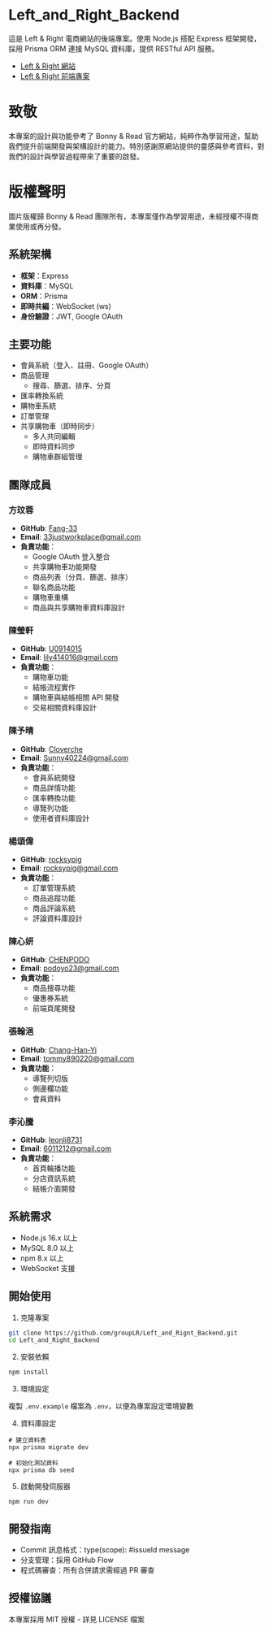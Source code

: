 # Left_and_Right_Backend

這是 Left & Right 電商網站的後端專案。使用 Node.js 搭配 Express 框架開發，採用 Prisma ORM 連接 MySQL 資料庫，提供 RESTful API 服務。

- [Left & Right 網站](https://left-and-right-accessory.up.railway.app/)
- [Left & Right 前端專案](https://github.com/groupLR/Left_and_Right.git)

# 致敬

本專案的設計與功能參考了 Bonny & Read 官方網站，純粹作為學習用途，幫助我們提升前端開發與架構設計的能力。特別感謝原網站提供的靈感與參考資料，對我們的設計與學習過程帶來了重要的啟發。

# 版權聲明

圖片版權歸 Bonny & Read 團隊所有，本專案僅作為學習用途，未經授權不得商業使用或再分發。

## 系統架構

- **框架**：Express
- **資料庫**：MySQL
- **ORM**：Prisma
- **即時共編**：WebSocket (ws)
- **身份驗證**：JWT, Google OAuth

## 主要功能

- 會員系統（登入、註冊、Google OAuth）
- 商品管理
  - 搜尋、篩選、排序、分頁
- 匯率轉換系統
- 購物車系統
- 訂單管理
- 共享購物車（即時同步）
  - 多人共同編輯
  - 即時資料同步
  - 購物車群組管理

## 團隊成員

### 方玟蓉

- **GitHub**: [Fang-33](https://github.com/Fang-33)
- **Email**: 33justworkplace@gmail.com
- **負責功能**：
  - Google OAuth 登入整合
  - 共享購物車功能開發
  - 商品列表（分頁、篩選、排序）
  - 聯名商品功能
  - 購物車重構
  - 商品與共享購物車資料庫設計

### 陳瑩軒

- **GitHub**: [U0914015](https://github.com/U0914015)
- **Email**: lily414016@gmail.com
- **負責功能**：
  - 購物車功能
  - 結帳流程實作
  - 購物車與結帳相關 API 開發
  - 交易相關資料庫設計

### 陳予晴

- **GitHub**: [Cloverche](https://github.com/Cloverche)
- **Email**: Sunny40224@gmail.com
- **負責功能**：
  - 會員系統開發
  - 商品詳情功能
  - 匯率轉換功能
  - 導覽列功能
  - 使用者資料庫設計

### 楊頌偉

- **GitHub**: [rocksypig](https://github.com/rocksypig)
- **Email**: rocksypig@gmail.com
- **負責功能**：
  - 訂單管理系統
  - 商品追蹤功能
  - 商品評論系統
  - 評論資料庫設計

### 陳心妍

- **GitHub**: [CHENPODO](https://github.com/CHENPODO)
- **Email**: podoyo23@gmail.com
- **負責功能**：
  - 商品搜尋功能
  - 優惠券系統
  - 前端頁尾開發

### 張翰浥

- **GitHub**: [Chang-Han-Yi](https://github.com/Chang-Han-Yi)
- **Email**: tommy890220@gmail.com
- **負責功能**：
  - 導覽列切版
  - 側邊欄功能
  - 會員資料

### 李沁騰

- **GitHub**: [leonli8731](https://github.com/leonli8731)
- **Email**: 6011212@gmail.com
- **負責功能**：
  - 首頁輪播功能
  - 分店資訊系統
  - 結帳介面開發

## 系統需求

- Node.js 16.x 以上
- MySQL 8.0 以上
- npm 8.x 以上
- WebSocket 支援

## 開始使用

1. 克隆專案

```bash
git clone https://github.com/groupLR/Left_and_Rignt_Backend.git
cd Left_and_Right_Backend
```

2. 安裝依賴

```bash
npm install
```

3. 環境設定

複製 `.env.example` 檔案為 `.env`，以便為專案設定環境變數

4. 資料庫設定

```
# 建立資料表
npx prisma migrate dev

# 初始化測試資料
npx prisma db seed
```

5. 啟動開發伺服器

```
npm run dev
```

## 開發指南

- Commit 訊息格式：type(scope): #issueId message
- 分支管理：採用 GitHub Flow
- 程式碼審查：所有合併請求需經過 PR 審查

## 授權協議

本專案採用 MIT 授權 - 詳見 LICENSE 檔案
